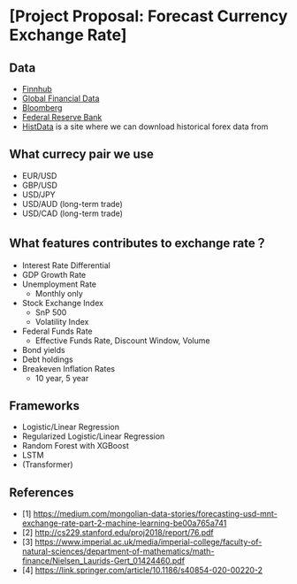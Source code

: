 # [Project Proposal: Forecast Currency Exchange Rate] 

## Data
- [Finnhub](https://finnhub.io/)
- [Global Financial Data](https://globalfinancialdata.com/)
- [Bloomberg](https://www.bloomberg.com/)
- [Federal Reserve Bank](https://www.federalreserve.gov/data.htm)
- [HistData](https://www.histdata.com/download-free-forex-data/) is a site where we can download historical forex data from

## What currecy pair we use
- EUR/USD
- GBP/USD
- USD/JPY
- USD/AUD (long-term trade)
- USD/CAD (long-term trade)

## What features contributes to exchange rate？
- Interest Rate Differential
- GDP Growth Rate
- Unemployment Rate
    - Monthly only
- Stock Exchange Index
    - SnP 500
    - Volatility Index
- Federal Funds Rate
    - Effective Funds Rate, Discount Window, Volume
- Bond yields
- Debt holdings
- Breakeven Inflation Rates
    - 10 year, 5 year


## Frameworks
- Logistic/Linear Regression
- Regularized Logistic/Linear Regression
- Random Forest with XGBoost
- LSTM
- (Transformer)

## References
- [1] https://medium.com/mongolian-data-stories/forecasting-usd-mnt-exchange-rate-part-2-machine-learning-be00a765a741
- [2] http://cs229.stanford.edu/proj2018/report/76.pdf
- [3] https://www.imperial.ac.uk/media/imperial-college/faculty-of-natural-sciences/department-of-mathematics/math-finance/Nielsen_Laurids-Gert_01424460.pdf
- [4] https://link.springer.com/article/10.1186/s40854-020-00220-2


